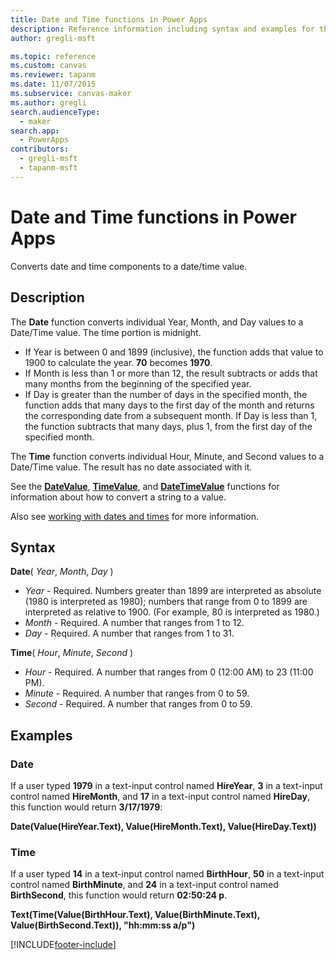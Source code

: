 ```yaml
---
title: Date and Time functions in Power Apps
description: Reference information including syntax and examples for the Date and Time functions in Power Apps.
author: gregli-msft

ms.topic: reference
ms.custom: canvas
ms.reviewer: tapanm
ms.date: 11/07/2015
ms.subservice: canvas-maker
ms.author: gregli
search.audienceType: 
  - maker
search.app: 
  - PowerApps
contributors:
  - gregli-msft
  - tapanm-msft
---
```

# Date and Time functions in Power Apps
Converts date and time components to a date/time value.

## Description
The **Date** function converts individual Year, Month, and Day values to a Date/Time value.  The time portion is midnight.

* If Year is between 0 and 1899 (inclusive), the function adds that value to 1900 to calculate the year.  **70** becomes **1970**.
* If Month is less than 1 or more than 12, the result subtracts or adds that many months from the beginning of the specified year.
* If Day is greater than the number of days in the specified month, the function adds that many days to the first day of the month and returns the corresponding date from a subsequent month.  If Day is less than 1, the function subtracts that many days, plus 1, from the first day of the specified month.

The **Time** function converts individual Hour, Minute, and Second values to a Date/Time value.  The result has no date associated with it.

See the **[DateValue](function-datevalue-timevalue.md)**, **[TimeValue](function-datevalue-timevalue.md)**, and **[DateTimeValue](function-datevalue-timevalue.md)** functions for information about how to convert a string to a value.  

Also see [working with dates and times](../show-text-dates-times.md) for more information.

## Syntax
**Date**( *Year*, *Month*, *Day* )

* *Year* - Required.  Numbers greater than 1899 are interpreted as absolute (1980 is interpreted as 1980); numbers that range from 0 to 1899 are interpreted as relative to 1900. (For example, 80 is interpreted as 1980.)
* *Month* - Required.  A number that ranges from 1 to 12.
* *Day* - Required. A number that ranges from 1 to 31.

**Time**( *Hour*, *Minute*, *Second* )

* *Hour* - Required.  A number that ranges from 0 (12:00 AM) to 23 (11:00 PM).
* *Minute* - Required. A number that ranges from 0 to 59.
* *Second* - Required. A number that ranges from 0 to 59.

## Examples
### Date
If a user typed **1979** in a text-input control named **HireYear**, **3** in a text-input control named **HireMonth**, and **17** in a text-input control named **HireDay**, this function would return **3/17/1979**:

**Date(Value(HireYear.Text), Value(HireMonth.Text), Value(HireDay.Text))**

### Time
If a user typed **14** in a text-input control named **BirthHour**, **50** in a text-input control named **BirthMinute**, and **24** in a text-input control named **BirthSecond**, this function would return **02:50:24 p**.

**Text(Time(Value(BirthHour.Text), Value(BirthMinute.Text), Value(BirthSecond.Text)), "hh:mm:ss a/p")**



[!INCLUDE[footer-include](../../includes/footer-banner.md)]